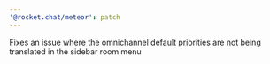 ```yaml
---
'@rocket.chat/meteor': patch
---
```


Fixes an issue where the omnichannel default priorities are not being translated in the sidebar room menu
